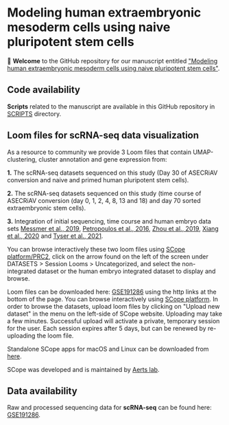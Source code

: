 # Modeling human extraembryonic mesoderm cells using naive pluripotent stem cells
:tada: **Welcome** to the GitHub repository for our manuscript entitled ["Modeling human extraembryonic mesoderm cells using naive pluripotent stem cells"](https://www...).

## Code availability
**Scripts** related to the manuscript are available in this GitHub repository in [SCRIPTS](SCRIPTS) directory.

## Loom files for scRNA-seq data visualization
As a resource to community we provide 3 Loom files that contain UMAP-clustering, cluster annotation and gene expression from: 

**1.** The scRNA-seq datasets sequenced on this study (Day 30 of ASECRiAV conversion and naive and primed human pluripotent stem cells).

**2.** The scRNA-seq datasets sequenced on this study (time course of ASECRiAV conversion (day 0, 1, 2, 4, 8, 13 and 18) and day 70 sorted extraembryonic stem cells).

**3.** Integration of initial sequencing, time course and human embryo data sets [Messmer et al., 2019](https://www.cell.com/cell-reports/pdf/S2211-1247(18)32074-6.pdf), [Petropoulos et al., 2016](https://www.cell.com/cell/fulltext/S0092-8674(16)30280-X?_returnURL=https%3A%2F%2Flinkinghub.elsevier.com%2Fretrieve%2Fpii%2FS009286741630280X%3Fshowall%3Dtrue), [Zhou et al., 2019](https://www.nature.com/articles/s41586-019-1500-0), [Xiang et al., 2020](https://www-nature-com.kuleuven.e-bronnen.be/articles/s41586-019-1875-y) and [Tyser et al., 2021](https://www-nature-com.kuleuven.e-bronnen.be/articles/s41586-021-04158-y).

You can browse interactively these two loom files using [SCope platform/PRC2](https://scope.aertslab.org/#/HumanPluripotencyPRC2/*/welcome), click on the arrow found on the left of the screen under DATASETS > Session Looms > Uncategorized, and select the non-integrated dataset or the human embryo integrated dataset to display and browse.

Loom files can be downloaded here: [GSE191286](https://www.ncbi.nlm.nih.gov/geo/query/acc.cgi?acc=GSE191286) using the http links at the bottom of the page. You can browse interactively using [SCope platform](https://scope.aertslab.org/#/0e367043-465c-442d-8b64-4af393567818/*/welcome). In order to browse the datasets, upload loom files by clicking on "Upload new dataset" in the menu on the left-side of SCope website. Uploading may take a few minutes. Successful upload will activate a private, temporary session for the user. Each session expires after 5 days, but can be renewed by re-uploading the loom file. 

Standalone SCope apps for macOS and Linux can be downloaded from [here](https://github.com/aertslab/SCope/releases).

SCope was developed and is maintained by [Aerts lab](https://www.aertslab.org/).

## Data availability
Raw and processed sequencing data for **scRNA-seq** can be found here: [GSE191286](https://www.ncbi.nlm.nih.gov/geo/query/acc.cgi?acc=GSE191286).
